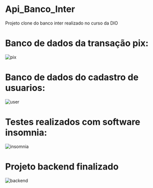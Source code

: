 # Api_Banco_Inter

Projeto clone do banco inter realizado no curso da DIO

# Banco de dados da transação pix: 

 ![pix](https://user-images.githubusercontent.com/92125724/145231067-aa096ac5-2599-4513-9bfd-754737378b8a.png)

# Banco de dados do cadastro de usuarios: 

![user](https://user-images.githubusercontent.com/92125724/145231314-24b1a3c5-3a3a-49bf-b748-03107a80f056.png)

# Testes realizados com software insomnia: 

![insomnia](https://user-images.githubusercontent.com/92125724/145231511-74493458-dd17-4ebd-b246-3d6e51422f67.png)

# Projeto backend finalizado 

![backend](https://user-images.githubusercontent.com/92125724/145231749-4b53d61b-48ec-4c69-830e-c82993457da1.png)
